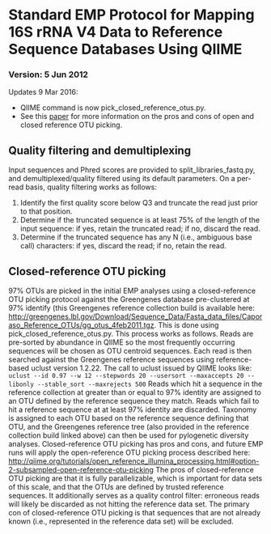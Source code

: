 Standard EMP Protocol for Mapping 16S rRNA V4 Data to Reference Sequence Databases Using QIIME
==============================================================================================

### Version: 5 Jun 2012

Updates 9 Mar 2016:

-   QIIME command is now pick\_closed\_reference\_otus.py.
-   See this [paper](https://peerj.com/articles/545/) for more
    information on the pros and cons of open and closed reference OTU
    picking.

Quality filtering and demultiplexing
------------------------------------

Input sequences and Phred scores are provided to
split\_libraries\_fastq.py, and demultiplexed/quality filtered using its
default parameters. On a per-read basis, quality filtering works as
follows:

1.  Identify the first quality score below Q3 and truncate the read just
    prior to that position.
2.  Determine if the truncated sequence is at least 75% of the length of
    the input sequence: if yes, retain the truncated read; if no,
    discard the read.
3.  Determine if the truncated sequence has any N (i.e., ambiguous base
    call) characters: if yes, discard the read; if no, retain the read.

Closed-reference OTU picking
----------------------------

97% OTUs are picked in the initial EMP analyses using a closed-reference
OTU picking protocol against the Greengenes database pre-clustered at
97% identify (this Greengenes reference collection build is available
here:
<http://greengenes.lbl.gov/Download/Sequence_Data/Fasta_data_files/Caporaso_Reference_OTUs/gg_otus_4feb2011.tgz>.
This is done using pick\_closed\_reference\_otus.py. This process works
as follows. Reads are pre-sorted by abundance in QIIME so the most
frequently occurring sequences will be chosen as OTU centroid sequences.
Each read is then searched against the Greengenes reference sequences
using reference-based uclust version 1.2.22. The call to uclust issued
by QIIME looks like:
`uclust --id 0.97 --w 12 --stepwords 20 --usersort --maxaccepts 20 --libonly --stable_sort --maxrejects 500`
Reads which hit a sequence in the reference collection at greater than
or equal to 97% identity are assigned to an OTU defined by the reference
sequence they match. Reads which fail to hit a reference sequence at at
least 97% identity are discarded. Taxonomy is assigned to each OTU based
on the reference sequence defining that OTU, and the Greengenes
reference tree (also provided in the reference collection build linked
above) can then be used for pylogenetic diversity analyses.
Closed-reference OTU picking has pros and cons, and future EMP runs will
apply the open-reference OTU picking process described here:
<http://qiime.org/tutorials/open_reference_illumina_processing.html#option-2-subsampled-open-reference-otu-picking>
The pros of closed-reference OTU picking are that it is fully
parallelizable, which is important for data sets of this scale, and that
the OTUs are defined by trusted reference sequences. It additionally
serves as a quality control filter: erroneous reads will likely be
discarded as not hitting the reference data set. The primary con of
closed-reference OTU picking is that sequences that are not already
known (i.e., represented in the reference data set) will be excluded.
